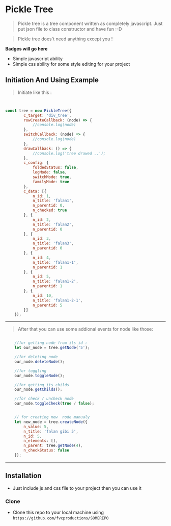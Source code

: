 

# Pickle Tree

> Pickle tree is a tree component written as completely javascript. Just put json file to class constructor and have fun :-D 

> Pickle tree does't need anything except you !

**Badges will go here**

- Simple javascript ability
- Simple css ability for some style editing for your project




## Initiation And Using Example 

> Initiate like this :

```javascript


const tree = new PickleTree({
        c_target: 'div_tree',
        rowCreateCallback: (node) => {
            //console.log(node)
        },
        switchCallback: (node) => {
            //console.log(node)
        },
        drawCallback: () => {
            //console.log('tree drawed ..');
        },
        c_config: {
            foldedStatus: false,
            logMode: false,
            switchMode: true,
            familyMode: true
        },
        c_data: [{
            n_id: 1,
            n_title: 'falan1',
            n_parentid: 0,
            n_checked: true
        }, {
            n_id: 2,
            n_title: 'falan2',
            n_parentid: 0
        }, {
            n_id: 3,
            n_title: 'falan3',
            n_parentid: 0
        }, {
            n_id: 4,
            n_title: 'falan1-1',
            n_parentid: 1
        }, {
            n_id: 5,
            n_title: 'falan1-2',
            n_parentid: 1
        }, {
            n_id: 10,
            n_title: 'falan1-2-1',
            n_parentid: 5
        }]
    });
```

---

> After that you can use some addional events for node like those:

```javascript

    //for getting node from its id :
    let our_node = tree.getNode('5');

    //for deleting node
    our_node.deleteNode();

    //for toggling
    our_node.toggleNode();

    //for getting its childs
    our_node.getChilds();

    //for check / uncheck node
    our_node.toggleCheck(true / false);


    // for creating new  node manualy
    let new_node = tree.createNode({
        n_value: 5,
        n_title: 'falan gibi 5',
        n_id: 5,
        n_elements: [],
        n_parent: tree.getNode(4),
        n_checkStatus: false
    });

```

---

## Installation

- Just include js and css file to your project then you can use it

### Clone

- Clone this repo to your local machine using `https://github.com/fvcproductions/SOMEREPO`

